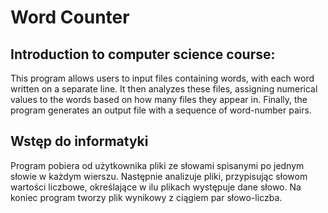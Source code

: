 # Word Counter

## Introduction to computer science course:

This program allows users to input files containing words, with each word written on a separate line. It then analyzes these files, assigning numerical values to the words based on how many files they appear in. Finally, the program generates an output file with a sequence of word-number pairs.

## Wstęp do informatyki

Program pobiera od użytkownika pliki ze słowami spisanymi po jednym słowie w każdym
wierszu. Następnie analizuje pliki, przypisując słowom wartości liczbowe, określające w ilu
plikach występuje dane słowo. Na koniec program tworzy plik wynikowy z ciągiem par
słowo-liczba.
